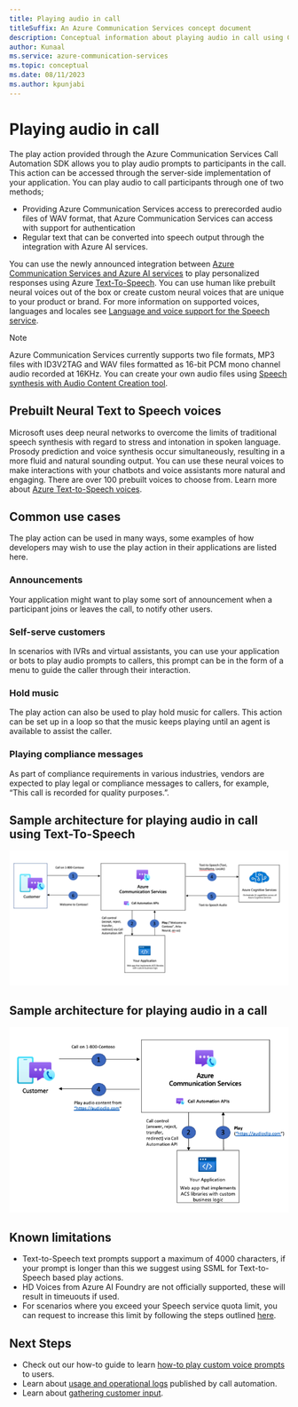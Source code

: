 ```yaml
---
title: Playing audio in call
titleSuffix: An Azure Communication Services concept document
description: Conceptual information about playing audio in call using Call Automation.
author: Kunaal
ms.service: azure-communication-services
ms.topic: conceptual
ms.date: 08/11/2023
ms.author: kpunjabi
---
```


# Playing audio in call

The play action provided through the Azure Communication Services Call Automation SDK allows you to play audio prompts to participants in the call. This action can be accessed through the server-side implementation of your application. You can play audio to call participants through one of two methods;
- Providing Azure Communication Services access to prerecorded audio files of WAV format, that Azure Communication Services can access with support for authentication
- Regular text that can be converted into speech output through the integration with Azure AI services.

You can use the newly announced integration between [Azure Communication Services and Azure AI services](./azure-communication-services-azure-cognitive-services-integration.md) to play personalized responses using Azure [Text-To-Speech](../../../../articles/cognitive-services/Speech-Service/text-to-speech.md). You can use human like prebuilt neural voices out of the box or create custom neural voices that are unique to your product or brand. For more information on supported voices, languages and locales see [Language and voice support for the Speech service](../../../../articles/cognitive-services/Speech-Service/language-support.md).
> [!NOTE]
> Azure Communication Services currently supports two file formats, MP3 files with ID3V2TAG and WAV files formatted as 16-bit PCM mono channel audio recorded at 16KHz. You can create your own audio files using [Speech synthesis with Audio Content Creation tool](/azure/ai-services/speech-service/how-to-audio-content-creation). 

## Prebuilt Neural Text to Speech voices
Microsoft uses deep neural networks to overcome the limits of traditional speech synthesis with regard to stress and intonation in spoken language. Prosody prediction and voice synthesis occur simultaneously, resulting in a more fluid and natural sounding output. You can use these neural voices to make interactions with your chatbots and voice assistants more natural and engaging. There are over 100 prebuilt voices to choose from. Learn more about [Azure Text-to-Speech voices](../../../../articles/cognitive-services/Speech-Service/language-support.md).

## Common use cases 

The play action can be used in many ways, some examples of how developers may wish to use the play action in their applications are listed here. 

### Announcements
Your application might want to play some sort of announcement when a participant joins or leaves the call, to notify other users.

### Self-serve customers

In scenarios with IVRs and virtual assistants, you can use your application or bots to play audio prompts to callers, this prompt can be in the form of a menu to guide the caller through their interaction.

### Hold music
The play action can also be used to play hold music for callers. This action can be set up in a loop so that the music keeps playing until an agent is available to assist the caller.

### Playing compliance messages
As part of compliance requirements in various industries, vendors are expected to play legal or compliance messages to callers, for example, “This call is recorded for quality purposes.”.

## Sample architecture for playing audio in call using Text-To-Speech

![Diagram showing sample architecture for Play with AI.](./media/play-ai.png)

## Sample architecture for playing audio in a call

![Screenshot of flow for play action.](./media/play-action.png)

## Known limitations
- Text-to-Speech text prompts support a maximum of 4000 characters, if your prompt is longer than this we suggest using SSML for Text-to-Speech based play actions.
- HD Voices from Azure AI Foundry are not officially supported, these will result in timeuouts if used. 
- For scenarios where you exceed your Speech service quota limit, you can request to increase this limit by following the steps outlined [here](/azure/ai-services/speech-service/speech-services-quotas-and-limits).

## Next Steps
- Check out our how-to guide to learn [how-to play custom voice prompts](../../how-tos/call-automation/play-action.md) to users.
- Learn about [usage and operational logs](../analytics/logs/call-automation-logs.md) published by call automation.
- Learn about [gathering customer input](./recognize-action.md).

